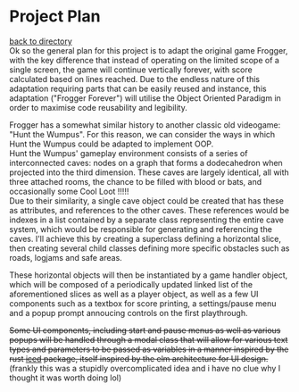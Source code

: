 # Project Plan
[back to directory](README.MD#directory)  
Ok so the general plan for this project is to adapt the original game Frogger, with the key difference that instead of operating on the limited scope of a single screen, the game will continue vertically forever, with score calculated based on lines reached. Due to the endless nature of this adaptation requiring parts that can be easily reused and instance, this adaptation ("Frogger Forever") will utilise the Object Oriented Paradigm in order to maximise code reusability and legibility.  

Frogger has a somewhat similar history to another classic old videogame: "Hunt the Wumpus". For this reason, we can consider the ways in which Hunt the Wumpus could be adapted to implement OOP.  
Hunt the Wumpus' gameplay environment consists of a series of interconnected caves: nodes on a graph that forms a dodecahedron when projected into the third dimension. These caves are largely identical, all with three attached rooms, the chance to be filled with blood or bats, and occasionally some Cool Loot !!!!!  
Due to their similarity, a single cave object could be created that has these as attributes, and references to the other caves. These references would be indexes in a list contained by a separate class representing the entire cave system, which would be responsible for generating and referencing the caves.
I'll achieve this by creating a superclass defining a horizontal slice, then creating several child classes defining more specific obstacles such as roads, logjams and safe areas. 

These horizontal objects will then be instantiated by a game handler object, which will be composed of a periodically updated linked list of the aforementioned slices as well as a player object, as well as a few UI components such as a textbox for score printing, a settings/pause menu and a popup prompt annoucing controls on the first playthrough.

~~Some UI components, including start and pause menus as well as various popups will be handled through a modal class that will allow for various text types and parameters to be passed as variables in a manner inspired by the rust [iced](iced.rs) package, itself inspired by the elm architecture for UI design.~~ (frankly this was a stupidly overcomplicated idea and i have no clue why I thought it was worth doing lol)